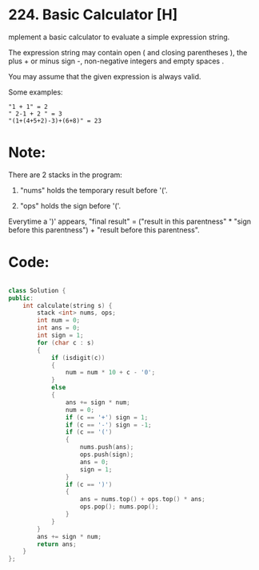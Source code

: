 # 224. Basic Calculator [H]
mplement a basic calculator to evaluate a simple expression string.

The expression string may contain open ( and closing parentheses ), the plus + or minus sign -, non-negative integers and empty spaces .

You may assume that the given expression is always valid.

Some examples:
```
"1 + 1" = 2
" 2-1 + 2 " = 3
"(1+(4+5+2)-3)+(6+8)" = 23
```

# Note:
There are 2 stacks in the program:
1. "nums" holds the temporary result before '('.

2. "ops" holds the sign before '('.

Everytime a ')' appears, "final result" = ("result in this parentness" * "sign before this parentness") + "result before this parentness". 

# Code:
```c++

class Solution {
public:
    int calculate(string s) {
        stack <int> nums, ops;
        int num = 0;
        int ans = 0;
        int sign = 1;
        for (char c : s) 
        { 
            if (isdigit(c)) 
            {
                num = num * 10 + c - '0';
            }
            else 
            {
                ans += sign * num;
                num = 0;
                if (c == '+') sign = 1;
                if (c == '-') sign = -1;
                if (c == '(') 
                {
                    nums.push(ans);
                    ops.push(sign);
                    ans = 0;
                    sign = 1;
                }
                if (c == ')') 
                {
                    ans = nums.top() + ops.top() * ans;
                    ops.pop(); nums.pop();
                }
            }
        }
        ans += sign * num;
        return ans;
    }
};

```
